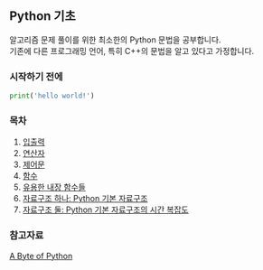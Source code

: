 ## Python 기초

알고리즘 문제 풀이를 위한 최소한의 Python 문법을 공부합니다.  
기존에 다른 프로그래밍 언어, 특히 C++의 문법을 알고 있다고 가정합니다.

### 시작하기 전에

```python
print('hello world!')
```

### 목차

1. [입출력](01-io.md)
2. [연산자](02-operator.md)
3. [제어문](03-control-flow.md)
4. [함수](04-function.md)
5. [유용한 내장 함수들](05-builtin-function.md)
6. [자료구조 하나: Python 기본 자료구조](06-data-structure-1.md)
7. [자료구조 둘: Python 기본 자료구조의 시간 복잡도](07-data-structure-2.md)

### 참고자료

[A Byte of Python](https://python.swaroopch.com/)